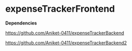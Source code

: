 # expenseTrackerFrontend


**Dependencies**

https://github.com/Aniket-0411/expenseTrackerBackend

https://github.com/Aniket-0411/expenseTrackerBackend2
